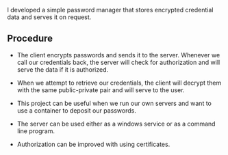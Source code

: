 I developed a simple password manager that stores encrypted credential data and serves it on request. 

## Procedure
- The client encrypts passwords and sends it to the server. Whenever we call our credentials back, the server will check for authorization and will serve the data if it is authorized.

- When we attempt to retrieve our credentials, the client will decrypt them with the same public-private pair and will serve to the user.

- This project can be useful when we run our own servers and want to use a container to deposit our passwords. 

- The server can be used either as a windows service or as a command line program. 

- Authorization can be improved with using certificates. 
